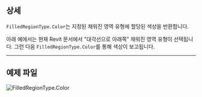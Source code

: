 ## 상세
`FilledRegionType.Color`는 지정된 채워진 영역 유형에 할당된 색상을 반환합니다.

아래 예에서는 현재 Revit 문서에서 "대각선으로 아래쪽" 채워진 영역 유형이 선택됩니다. 그런 다음 `FilledRegionType.Color`를 통해 색상이 보고됩니다.

___
## 예제 파일

![FilledRegionType.Color](./Revit.Elements.FilledRegionType.Color_img.jpg)
